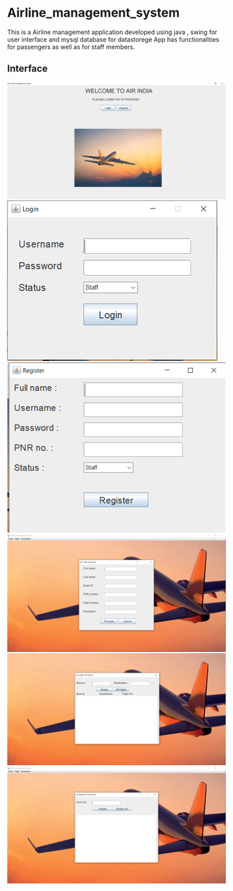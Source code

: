 # Airline_management_system
This is a Airline management application developed using java , swing for user interface and mysql database for datastorege
App has functionalities for passengers as well as for staff members.
## Interface
<img src="imgs/ams1.PNG" >
<img src="imgs/ams2.PNG" >
<img src="imgs/ams3.PNG" >
<img src="imgs/ams4.PNG" >
<img src="imgs/ams5.PNG" >
<img src="imgs/ams6.PNG" >
